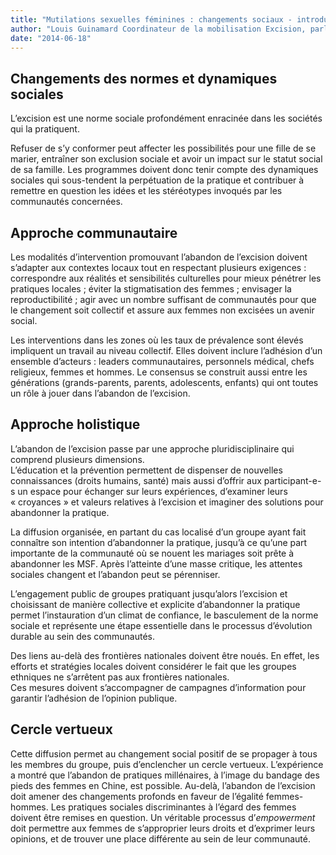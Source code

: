 ```yaml
---
title: "Mutilations sexuelles féminines : changements sociaux - introduction"
author: "Louis Guinamard Coordinateur de la mobilisation Excision, parlons-en !"
date: "2014-06-18"
---
```


## Changements des normes et dynamiques sociales

L’excision est une norme sociale profondément enracinée dans les sociétés qui la pratiquent.

Refuser de s’y conformer peut affecter les possibilités pour une fille de se marier, entraîner son exclusion sociale et avoir un impact sur le statut social de sa famille. Les programmes doivent donc tenir compte des dynamiques sociales qui sous-tendent la perpétuation de la pratique et contribuer à remettre en question les idées et les stéréotypes invoqués par les communautés concernées.

## Approche communautaire

Les modalités d’intervention promouvant l’abandon de l’excision doivent s’adapter aux contextes locaux tout en respectant plusieurs exigences : correspondre aux réalités et sensibilités culturelles pour mieux pénétrer les pratiques locales ; éviter la stigmatisation des femmes ; envisager la reproductibilité ; agir avec un nombre suffisant de communautés pour que le changement soit collectif et assure aux femmes non excisées un avenir social.

Les interventions dans les zones où les taux de prévalence sont élevés impliquent un travail au niveau collectif. Elles doivent inclure l’adhésion d’un ensemble d’acteurs : leaders communautaires, personnels médical, chefs religieux, femmes et hommes. Le consensus se construit aussi entre les générations (grands-parents, parents, adolescents, enfants) qui ont toutes un rôle à jouer dans l’abandon de l’excision.

## Approche holistique

L’abandon de l’excision passe par une approche pluridisciplinaire qui comprend plusieurs dimensions.  
L’éducation et la prévention permettent de dispenser de nouvelles connaissances (droits humains, santé) mais aussi d’offrir aux participant-e-s un espace pour échanger sur leurs expériences, d’examiner leurs « croyances » et valeurs relatives à l’excision et imaginer des solutions pour abandonner la pratique.

La diffusion organisée, en partant du cas localisé d’un groupe ayant fait connaître son intention d’abandonner la pratique, jusqu’à ce qu’une part importante de la communauté où se nouent les mariages soit prête à abandonner les MSF. Après l’atteinte d’une masse critique, les attentes sociales changent et l’abandon peut se pérenniser.

L’engagement public de groupes pratiquant jusqu’alors l’excision et choisissant de manière collective et explicite d’abandonner la pratique permet l’instauration d’un climat de confiance, le basculement de la norme sociale et représente une étape essentielle dans le processus d’évolution durable au sein des communautés.

Des liens au-delà des frontières nationales doivent être noués. En effet, les efforts et stratégies locales doivent considérer le fait que les groupes ethniques ne s’arrêtent pas aux frontières nationales.  
Ces mesures doivent s’accompagner de campagnes d’information pour garantir l’adhésion de l’opinion publique.

## Cercle vertueux

Cette diffusion permet au changement social positif de se propager à tous les membres du groupe, puis d’enclencher un cercle vertueux. L’expérience a montré que l’abandon de pratiques millénaires, à l’image du bandage des pieds des femmes en Chine, est possible. Au-delà, l’abandon de l’excision doit amener des changements profonds en faveur de l’égalité femmes-hommes. Les pratiques sociales discriminantes à l’égard des femmes doivent être remises en question. Un véritable processus d’*empowerment* doit permettre aux femmes de s’approprier leurs droits et d’exprimer leurs opinions, et de trouver une place différente au sein de leur communauté.
